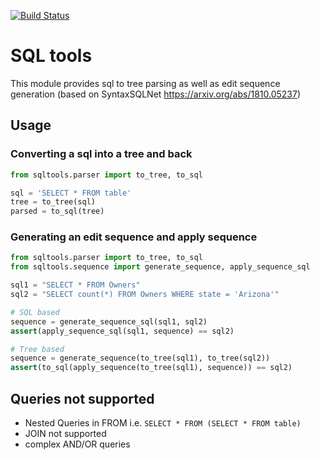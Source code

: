 [![Build Status](https://travis-ci.com/funkytennisball/sqltools.svg?branch=master)](https://travis-ci.com/funkytennisball/sqltools)

# SQL tools

This module provides sql to tree parsing as well as edit sequence generation (based on SyntaxSQLNet https://arxiv.org/abs/1810.05237)

## Usage

### Converting a sql into a tree and back
```python
from sqltools.parser import to_tree, to_sql

sql = 'SELECT * FROM table'
tree = to_tree(sql)
parsed = to_sql(tree)
```

### Generating an edit sequence and apply sequence
```python
from sqltools.parser import to_tree, to_sql
from sqltools.sequence import generate_sequence, apply_sequence_sql

sql1 = "SELECT * FROM Owners"
sql2 = "SELECT count(*) FROM Owners WHERE state = 'Arizona'"

# SQL based
sequence = generate_sequence_sql(sql1, sql2)
assert(apply_sequence_sql(sql1, sequence) == sql2)

# Tree based
sequence = generate_sequence(to_tree(sql1), to_tree(sql2))
assert(to_sql(apply_sequence(to_tree(sql1), sequence)) == sql2)
```

## Queries not supported
- Nested Queries in FROM i.e. `SELECT * FROM (SELECT * FROM table)`
- JOIN not supported
- complex AND/OR queries